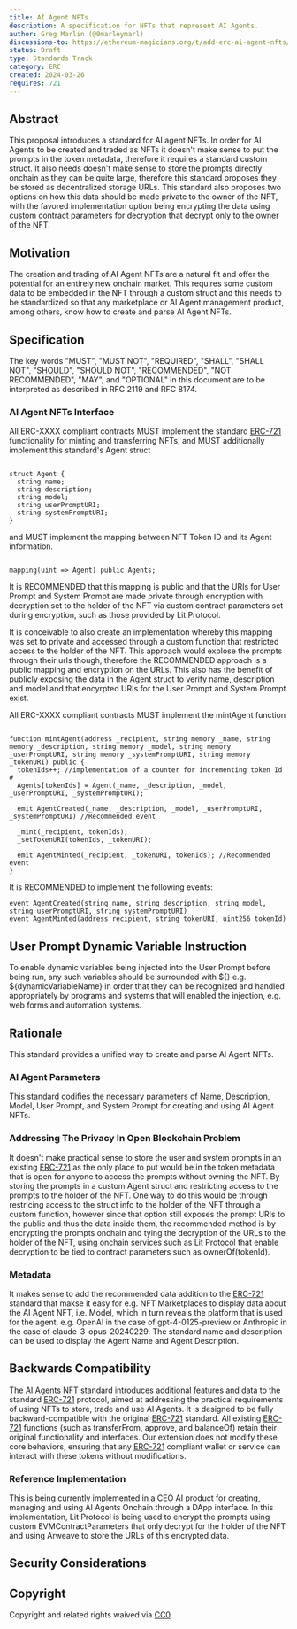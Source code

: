 ```yaml
---
title: AI Agent NFTs
description: A specification for NFTs that represent AI Agents.
author: Greg Marlin (@0marleymarl)
discussions-to: https://ethereum-magicians.org/t/add-erc-ai-agent-nfts/19371
status: Draft
type: Standards Track
category: ERC
created: 2024-03-26
requires: 721
---
```


## Abstract

This proposal introduces a standard for AI agent NFTs. In order for AI Agents to be created and traded as NFTs it doesn't make sense to put the prompts in the token metadata, therefore it requires a standard custom struct. It also needs doesn't make sense to store the prompts directly onchain as they can be quite large, therefore this standard proposes they be stored as decentralized storage URLs. This standard also proposes two options on how this data should be made private to the owner of the NFT, with the favored implementation option being encrypting the data using custom contract parameters for decryption that decrypt only to the owner of the NFT. 

## Motivation

The creation and trading of AI Agent NFTs are a natural fit and offer the potential for an entirely new onchain market. This requires some custom data to be embedded in the NFT through a custom struct and this needs to be standardized so that any marketplace or AI Agent management product, among others, know how to create and parse AI Agent NFTs. 


## Specification

The key words "MUST", "MUST NOT", "REQUIRED", "SHALL", "SHALL NOT", "SHOULD", "SHOULD NOT", "RECOMMENDED", "NOT RECOMMENDED", "MAY", and "OPTIONAL" in this document are to be interpreted as described in RFC 2119 and RFC 8174.

### AI Agent NFTs Interface

All ERC-XXXX compliant contracts MUST implement the standard [ERC-721](./erc-721.md) functionality for minting and transferring NFTs, and MUST additionally implement this standard's Agent struct

```solidity
   
struct Agent {
  string name;
  string description;
  string model;
  string userPromptURI;
  string systemPromptURI;
}
```

and MUST implement the mapping between NFT Token ID and its Agent information.

```solidity
   
mapping(uint => Agent) public Agents;
```

It is RECOMMENDED that this mapping is public and that the URIs for User Prompt and System Prompt are made private through encryption with decryption set to the holder of the NFT via custom contract parameters set during encryption, such as those provided by Lit Protocol. 

It is conceivable to also create an implementation whereby this mapping was set to private and accessed through a custom function that restricted access to the holder of the NFT. This approach would explose the prompts through their urls though, therefore the RECOMMENDED approach is a public mapping and encryption on the URLs. This also has the benefit of publicly exposing the data in the Agent struct to verify name, description and model and that encyrpted URIs for the User Prompt and System Prompt exist. 

All ERC-XXXX compliant contracts MUST implement the mintAgent function

```solidity
   
function mintAgent(address _recipient, string memory _name, string memory _description, string memory _model, string memory _userPromptURI, string memory _systemPromptURI, string memory _tokenURI) public {
  tokenIds++; //implementation of a counter for incrementing token Id #
  Agents[tokenIds] = Agent(_name, _description, _model, _userPromptURI, _systemPromptURI);

  emit AgentCreated(_name, _description, _model, _userPromptURI, _systemPromptURI) //Recommended event

  _mint(_recipient, tokenIds);
  _setTokenURI(tokenIds, _tokenURI);

  emit AgentMinted(_recipient, _tokenURI, tokenIds); //Recommended event
}
```

It is RECOMMENDED to implement the following events: 

```solidity
event AgentCreated(string name, string description, string model, string userPromptURI, string systemPromptURI)
event AgentMinted(address recipient, string tokenURI, uint256 tokenId)

```

## User Prompt Dynamic Variable Instruction

To enable dynamic variables being injected into the User Prompt before being run, any such variables should be surrounded with ${} e.g. ${dynamicVariableName} in order that they can be recognized and handled appropriately by programs and systems that will enabled the injection, e.g. web forms and automation systems. 

## Rationale

This standard provides a unified way to create and parse AI Agent NFTs. 

### AI Agent Parameters

This standard codifies the necessary parameters of Name, Description, Model, User Prompt, and System Prompt for creating and using AI Agent NFTs. 

### Addressing The Privacy In Open Blockchain Problem

It doesn't make practical sense to store the user and system prompts in an existing [ERC-721](./erc-721.md) as the only place to put would be in the token metadata that is open for anyone to access the prompts without owning the NFT. By storing the prompts in a custom Agent struct and restricting access to the prompts to the holder of the NFT.  One way to do this would be through restricing access to the struct info to the holder of the NFT through a custom function, however since that option still exposes the prompt URIs to the public and thus the data inside them, the recommended method is by encrypting the prompts onchain and tying the decryption of the URLs to the holder of the NFT, using onchain services such as Lit Protocol that enable decryption to be tied to contract parameters such as ownerOf(tokenId). 



### Metadata

It makes sense to add the recommended data addition to the [ERC-721](./erc-721.md) standard that makse it easy for e.g. NFT Marketplaces to display data about the AI Agent NFT, i.e. Model, which in turn reveals the platform that is used for the agent, e.g. OpenAI in the case of gpt-4-0125-preview or Anthropic in the case of claude-3-opus-20240229. The standard name and description can be used to display the Agent Name and Agent Description. 

## Backwards Compatibility

The AI Agents NFT standard introduces additional features and data to the standard [ERC-721](./erc-721.md) protocol, aimed at addressing the practical requirements of using NFTs to store, trade and use AI Agents. It is designed to be fully backward-compatible with the original [ERC-721](./erc-721.md) standard.  All existing [ERC-721](./erc-721.md) functions (such as transferFrom, approve, and balanceOf) retain their original functionality and interfaces. Our extension does not modify these core behaviors, ensuring that any [ERC-721](./erc-721.md) compliant wallet or service can interact with these tokens without modifications.

### Reference Implementation

This is being currently implemented in a CEO AI product for creating, managing and using AI Agents Onchain through a DApp interface. In this implementation, Lit Protocol is being used to encrypt the prompts using custom EVMContractParameters that only decrypt for the holder of the NFT and using Arweave to store the URLs of this encrypted data. 

## Security Considerations


## Copyright

Copyright and related rights waived via [CC0](../LICENSE.md).